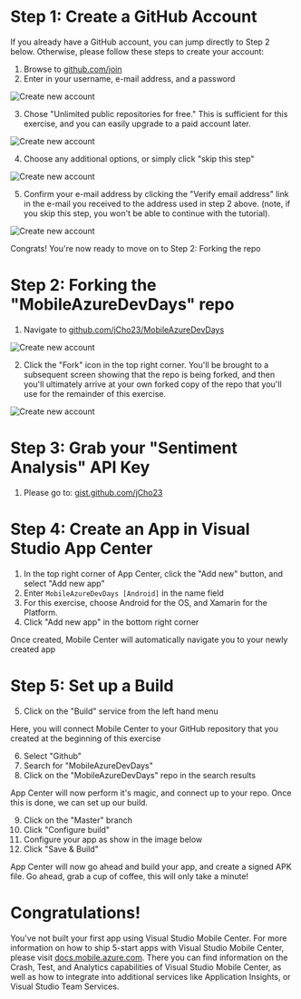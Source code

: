 # Step 1: Create a GitHub Account

If you already have a GitHub account, you can jump directly to Step 2 below.  Otherwise, please follow these steps to create your account:

1. Browse to [github.com/join](http://bit.ly/2h4uALD)
2. Enter in your username, e-mail address, and a password

![Create new account](https://github.com/jCho23/MobileAzureDevDays/blob/master/_Resources/Images/1-1-create-account.png)

3. Chose "Unlimited public repositories for free." This is sufficient for this exercise, and you can easily upgrade to a paid account later.

![Create new account](https://github.com/jCho23/MobileAzureDevDays/blob/master/_Resources/Images/1-2-choose-free-account.png)

4. Choose any additional options, or simply click "skip this step"

![Create new account](https://github.com/jCho23/MobileAzureDevDays/blob/master/_Resources/Images/1-3-additional-account-options.png)

5. Confirm your e-mail address by clicking the "Verify email address" link in the e-mail you received to the address used in step 2 above. (note, if you skip this step, you won't be able to continue with the tutorial).

![Create new account](https://github.com/jCho23/MobileAzureDevDays/blob/master/_Resources/Images/1-4-verify-email.png)

Congrats! You're now ready to move on to Step 2: Forking the repo

# Step 2: Forking the "MobileAzureDevDays" repo

1. Navigate to [github.com/jCho23/MobileAzureDevDays](http://bit.ly/2zqoeO7)

![Create new account](https://github.com/jCho23/MobileAzureDevDays/blob/master/_Resources/Images/2-1-fork-repo.png)

2. Click the "Fork" icon in the top right corner.  You'll be brought to a subsequent screen showing that the repo is being forked, and then you'll ultimately arrive at your own forked copy of the repo that you'll use for the remainder of this exercise.

![Create new account](https://github.com/jCho23/MobileAzureDevDays/blob/master/_Resources/Images/2-2-repo-forking.png)

# Step 3: Grab your "Sentiment Analysis" API Key

1. Please go to: [gist.github.com/jCho23](https://gist.github.com/jCho23/4fe26f529c084f941d82e510c3368a0c)

# Step 4: Create an App in Visual Studio App Center
1. In the top right corner of App Center, click the "Add new" button, and select "Add new app"
2. Enter `MobileAzureDevDays [Android]` in the name field
3. For this exercise, choose Android for the OS, and Xamarin for the Platform.
4. Click "Add new app" in the bottom right corner

Once created, Mobile Center will automatically navigate you to your newly created app

# Step 5: Set up a Build

5. Click on the "Build" service from the left hand menu

Here, you will connect Mobile Center to your GitHub repository that you created at the beginning of this exercise

6. Select "Github"
7. Search for "MobileAzureDevDays"
8. Click on the "MobileAzureDevDays" repo in the search results

App Center will now perform it's magic, and connect up to your repo. Once this is done, we can set up our build.

9. Click on the "Master" branch
10. Click "Configure build"
11. Configure your app as show in the image below
12. Click "Save & Build"

App Center will now go ahead and build your app, and create a signed APK file.  Go ahead, grab a cup of coffee, this will only take a minute!

# Congratulations!
You've not built your first app using Visual Studio Mobile Center.  For more information on how to ship 5-start apps with Visual Studio Mobile Center, please visit [docs.mobile.azure.com](http://bit.ly/2gV5uuV).  There you can find information on the Crash, Test, and Analytics capabilities of Visual Studio Mobile Center, as well as how to integrate into additional services like Application Insights, or Visual Studio Team Services.
